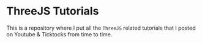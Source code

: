 # ThreeJS Tutorials

This is a repository where I put all the `ThreeJS` related tutorials that I posted on Youtube & Ticktocks from time to time.

